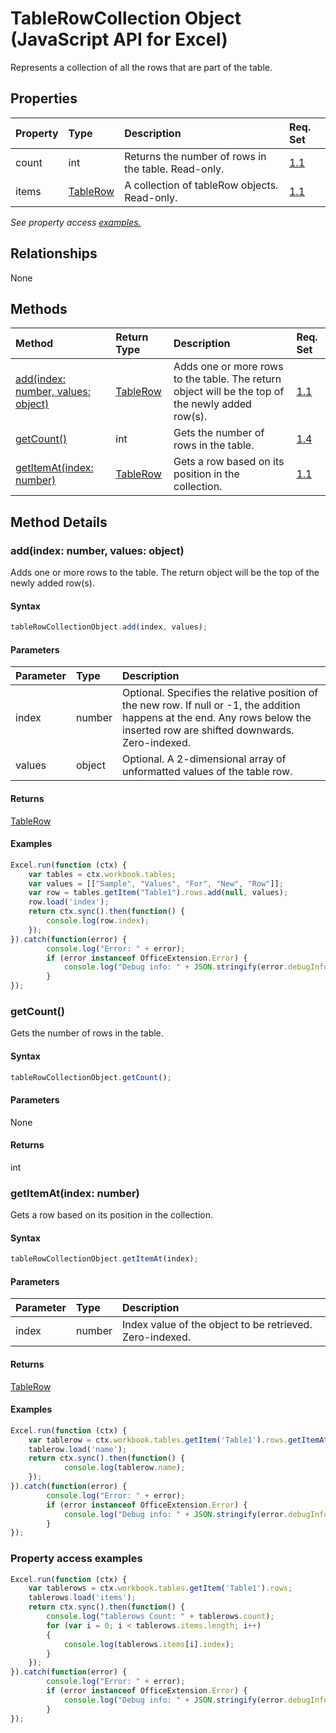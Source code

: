 # TableRowCollection Object (JavaScript API for Excel)

Represents a collection of all the rows that are part of the table.

## Properties

| Property	   | Type	|Description| Req. Set|
|:---------------|:--------|:----------|:----|
|count|int|Returns the number of rows in the table. Read-only.|[1.1](../requirement-sets/excel-api-requirement-sets.md)|
|items|[TableRow](tablerow.md)|A collection of tableRow objects. Read-only.|[1.1](../requirement-sets/excel-api-requirement-sets.md)|

_See property access [examples.](#property-access-examples)_

## Relationships
None


## Methods

| Method		   | Return Type	|Description| Req. Set|
|:---------------|:--------|:----------|:----|
|[add(index: number, values: object)](#addindex-number-values-object)|[TableRow](tablerow.md)|Adds one or more rows to the table. The return object will be the top of the newly added row(s).|[1.1](../requirement-sets/excel-api-requirement-sets.md)|
|[getCount()](#getcount)|int|Gets the number of rows in the table.|[1.4](../requirement-sets/excel-api-requirement-sets.md)|
|[getItemAt(index: number)](#getitematindex-number)|[TableRow](tablerow.md)|Gets a row based on its position in the collection.|[1.1](../requirement-sets/excel-api-requirement-sets.md)|

## Method Details


### add(index: number, values: object)
Adds one or more rows to the table. The return object will be the top of the newly added row(s).

#### Syntax
```js
tableRowCollectionObject.add(index, values);
```

#### Parameters
| Parameter	   | Type	|Description|
|:---------------|:--------|:----------|
|index|number|Optional. Specifies the relative position of the new row. If null or -1, the addition happens at the end. Any rows below the inserted row are shifted downwards. Zero-indexed.|
|values|object|Optional. A 2-dimensional array of unformatted values of the table row.|

#### Returns
[TableRow](tablerow.md)

#### Examples

```js
Excel.run(function (ctx) { 
	var tables = ctx.workbook.tables;
	var values = [["Sample", "Values", "For", "New", "Row"]];
	var row = tables.getItem("Table1").rows.add(null, values);
	row.load('index');
	return ctx.sync().then(function() {
		console.log(row.index);
	});
}).catch(function(error) {
		console.log("Error: " + error);
		if (error instanceof OfficeExtension.Error) {
			console.log("Debug info: " + JSON.stringify(error.debugInfo));
		}
});
```

### getCount()
Gets the number of rows in the table.

#### Syntax
```js
tableRowCollectionObject.getCount();
```

#### Parameters
None

#### Returns
int

### getItemAt(index: number)
Gets a row based on its position in the collection.

#### Syntax
```js
tableRowCollectionObject.getItemAt(index);
```

#### Parameters
| Parameter	   | Type	|Description|
|:---------------|:--------|:----------|
|index|number|Index value of the object to be retrieved. Zero-indexed.|

#### Returns
[TableRow](tablerow.md)

#### Examples

```js
Excel.run(function (ctx) { 
	var tablerow = ctx.workbook.tables.getItem('Table1').rows.getItemAt(0);
	tablerow.load('name');
	return ctx.sync().then(function() {
			console.log(tablerow.name);
	});
}).catch(function(error) {
		console.log("Error: " + error);
		if (error instanceof OfficeExtension.Error) {
			console.log("Debug info: " + JSON.stringify(error.debugInfo));
		}
});
```
### Property access examples

```js
Excel.run(function (ctx) { 
	var tablerows = ctx.workbook.tables.getItem('Table1').rows;
	tablerows.load('items');
	return ctx.sync().then(function() {
		console.log("tablerows Count: " + tablerows.count);
		for (var i = 0; i < tablerows.items.length; i++)
		{
			console.log(tablerows.items[i].index);
		}
	});
}).catch(function(error) {
		console.log("Error: " + error);
		if (error instanceof OfficeExtension.Error) {
			console.log("Debug info: " + JSON.stringify(error.debugInfo));
		}
});
```